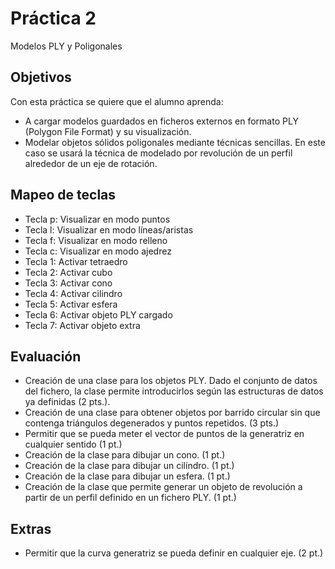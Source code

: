 # Práctica 2

Modelos PLY y Poligonales

## Objetivos

Con esta práctica se quiere que el alumno aprenda:

- A cargar modelos guardados en ficheros externos en formato PLY (Polygon File Format) y su visualización.
- Modelar objetos sólidos poligonales mediante técnicas sencillas. En este caso se usará la técnica de modelado por revolución de un perfil alrededor de un eje de rotación.

## Mapeo de teclas
- Tecla p: Visualizar en modo puntos
- Tecla l: Visualizar en modo líneas/aristas
- Tecla f: Visualizar en modo relleno
- Tecla c: Visualizar en modo ajedrez
- Tecla 1: Activar tetraedro
- Tecla 2: Activar cubo
- Tecla 3: Activar cono
- Tecla 4: Activar cilindro
- Tecla 5: Activar esfera
- Tecla 6: Activar objeto PLY cargado
- Tecla 7: Activar objeto extra

## Evaluación
- Creación de una clase para los objetos PLY. Dado el conjunto de datos del fichero, la clase permite introducirlos según las estructuras de datos ya definidas (2 pts.).
- Creación de una clase para obtener objetos por barrido circular sin que contenga triángulos degenerados y puntos repetidos. (3 pts.)
- Permitir que se pueda meter el vector de puntos de la generatriz en cualquier sentido (1 pt.)
- Creación de la clase para dibujar un cono. (1 pt.)
- Creación de la clase para dibujar un cilíndro. (1 pt.)
- Creación de la clase para dibujar un esfera. (1 pt.)
- Creación de la clase que permite generar un objeto de revolución a partir de un perfil definido en un fichero PLY. (1 pt.)

## Extras
- Permitir que la curva generatriz se pueda definir en cualquier eje. (2 pt.)

